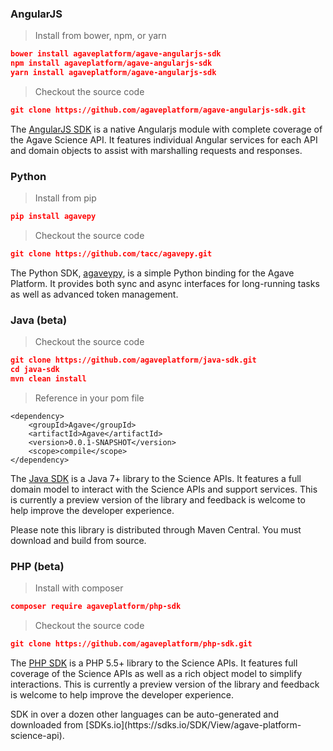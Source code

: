 ### AngularJS

> Install from bower, npm, or yarn  

```json  
bower install agaveplatform/agave-angularjs-sdk
npm install agaveplatform/agave-angularjs-sdk
yarn install agaveplatform/agave-angularjs-sdk
```  

> Checkout the source code  

```json  
git clone https://github.com/agaveplatform/agave-angularjs-sdk.git
```  

The [AngularJS SDK](https://github.com/agaveplatform/angularjs-sdk) is a native Angularjs module with complete coverage of the Agave Science API. It features individual Angular services for each API and domain objects to assist with marshalling requests and responses.  
 
### Python

> Install from pip  

```json  
pip install agavepy
```  

> Checkout the source code  

```json  
git clone https://github.com/tacc/agavepy.git
```  

The Python SDK, [agaveypy](https://github.com/tacc/agavepy), is a simple Python binding for the Agave Platform. It provides both sync and async interfaces for long-running tasks as well as advanced token management.  


### Java (beta)

> Checkout the source code  

```json  
git clone https://github.com/agaveplatform/java-sdk.git
cd java-sdk
mvn clean install
```   

> Reference in your pom file  

```
<dependency>
    <groupId>Agave</groupId>
    <artifactId>Agave</artifactId>
    <version>0.0.1-SNAPSHOT</version>
    <scope>compile</scope>
</dependency>
```  

The [Java SDK](https://github.com/agaveplatform/java-sdk) is a Java 7+ library to the Science APIs. It features a full domain model to interact with the Science APIs and support services. This is currently a preview version of the library and feedback is welcome to help improve the developer experience.

<aside class="info">Please note this library is distributed through Maven Central. You must download and build from source.</aside>


### PHP (beta)

> Install with composer  

```json  
composer require agaveplatform/php-sdk
```   

> Checkout the source code  

```json  
git clone https://github.com/agaveplatform/php-sdk.git
```  

The [PHP SDK](https://github.com/agaveplatform/php-sdk) is a PHP 5.5+ library to the Science APIs. It features full coverage of the Science APIs as well as a rich object model to simplify interactions. This is currently a preview version of the library and feedback is welcome to help improve the developer experience.


<aside class="notice">SDK in over a dozen other languages can be auto-generated and downloaded from [SDKs.io](https://sdks.io/SDK/View/agave-platform-science-api).</aside>

